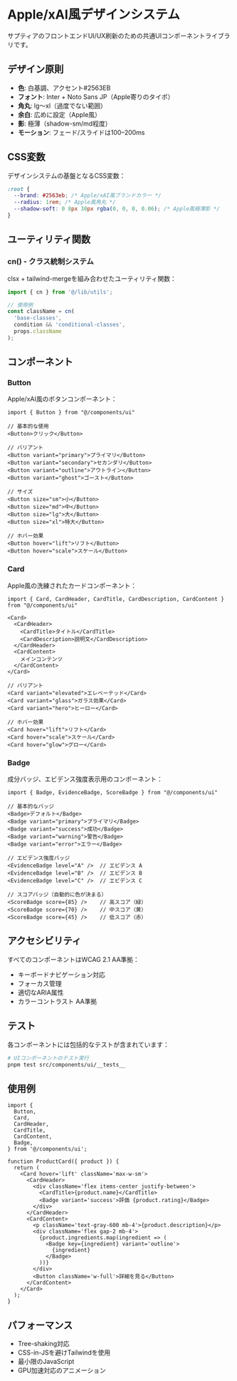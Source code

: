 # Apple/xAI風デザインシステム

サプティアのフロントエンドUI/UX刷新のための共通UIコンポーネントライブラリです。

## デザイン原則

- **色**: 白基調、アクセント#2563EB
- **フォント**: Inter + Noto Sans JP（Apple寄りのタイポ）
- **角丸**: lg～xl（過度でない範囲）
- **余白**: 広めに設定（Apple風）
- **影**: 極薄（shadow-sm/md程度）
- **モーション**: フェード/スライドは100–200ms

## CSS変数

デザインシステムの基盤となるCSS変数：

```css
:root {
  --brand: #2563eb; /* Apple/xAI風ブランドカラー */
  --radius: 1rem; /* Apple風角丸 */
  --shadow-soft: 0 8px 30px rgba(0, 0, 0, 0.06); /* Apple風極薄影 */
}
```

## ユーティリティ関数

### cn() - クラス統制システム

clsx + tailwind-mergeを組み合わせたユーティリティ関数：

```typescript
import { cn } from '@/lib/utils';

// 使用例
const className = cn(
  'base-classes',
  condition && 'conditional-classes',
  props.className
);
```

## コンポーネント

### Button

Apple/xAI風のボタンコンポーネント：

```tsx
import { Button } from "@/components/ui"

// 基本的な使用
<Button>クリック</Button>

// バリアント
<Button variant="primary">プライマリ</Button>
<Button variant="secondary">セカンダリ</Button>
<Button variant="outline">アウトライン</Button>
<Button variant="ghost">ゴースト</Button>

// サイズ
<Button size="sm">小</Button>
<Button size="md">中</Button>
<Button size="lg">大</Button>
<Button size="xl">特大</Button>

// ホバー効果
<Button hover="lift">リフト</Button>
<Button hover="scale">スケール</Button>
```

### Card

Apple風の洗練されたカードコンポーネント：

```tsx
import { Card, CardHeader, CardTitle, CardDescription, CardContent } from "@/components/ui"

<Card>
  <CardHeader>
    <CardTitle>タイトル</CardTitle>
    <CardDescription>説明文</CardDescription>
  </CardHeader>
  <CardContent>
    メインコンテンツ
  </CardContent>
</Card>

// バリアント
<Card variant="elevated">エレベーテッド</Card>
<Card variant="glass">ガラス効果</Card>
<Card variant="hero">ヒーロー</Card>

// ホバー効果
<Card hover="lift">リフト</Card>
<Card hover="scale">スケール</Card>
<Card hover="glow">グロー</Card>
```

### Badge

成分バッジ、エビデンス強度表示用のコンポーネント：

```tsx
import { Badge, EvidenceBadge, ScoreBadge } from "@/components/ui"

// 基本的なバッジ
<Badge>デフォルト</Badge>
<Badge variant="primary">プライマリ</Badge>
<Badge variant="success">成功</Badge>
<Badge variant="warning">警告</Badge>
<Badge variant="error">エラー</Badge>

// エビデンス強度バッジ
<EvidenceBadge level="A" />  // エビデンス A
<EvidenceBadge level="B" />  // エビデンス B
<EvidenceBadge level="C" />  // エビデンス C

// スコアバッジ（自動的に色が決まる）
<ScoreBadge score={85} />    // 高スコア（緑）
<ScoreBadge score={70} />    // 中スコア（黄）
<ScoreBadge score={45} />    // 低スコア（赤）
```

## アクセシビリティ

すべてのコンポーネントはWCAG 2.1 AA準拠：

- キーボードナビゲーション対応
- フォーカス管理
- 適切なARIA属性
- カラーコントラスト AA準拠

## テスト

各コンポーネントには包括的なテストが含まれています：

```bash
# UIコンポーネントのテスト実行
pnpm test src/components/ui/__tests__
```

## 使用例

```tsx
import {
  Button,
  Card,
  CardHeader,
  CardTitle,
  CardContent,
  Badge,
} from '@/components/ui';

function ProductCard({ product }) {
  return (
    <Card hover='lift' className='max-w-sm'>
      <CardHeader>
        <div className='flex items-center justify-between'>
          <CardTitle>{product.name}</CardTitle>
          <Badge variant='success'>評価 {product.rating}</Badge>
        </div>
      </CardHeader>
      <CardContent>
        <p className='text-gray-600 mb-4'>{product.description}</p>
        <div className='flex gap-2 mb-4'>
          {product.ingredients.map(ingredient => (
            <Badge key={ingredient} variant='outline'>
              {ingredient}
            </Badge>
          ))}
        </div>
        <Button className='w-full'>詳細を見る</Button>
      </CardContent>
    </Card>
  );
}
```

## パフォーマンス

- Tree-shaking対応
- CSS-in-JSを避けTailwindを使用
- 最小限のJavaScript
- GPU加速対応のアニメーション
